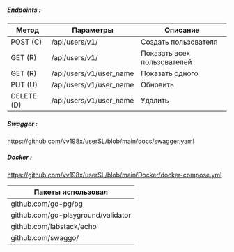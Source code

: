 ##### Endpoints :
#####
| Метод      | Параметры               | Описание                    |
|------------|-------------------------|-----------------------------| 
| POST (C)   | /api/users/v1/          | Создать пользователя        | 
| GET (R)    | /api/users/v1/          | Показать всех пользователей | 
| GET (R)    | /api/users/v1/user_name | Показать одного             | 
| PUT (U)    | /api/users/v1/user_name | Обновить                    | 
| DELETE (D) | /api/users/v1/user_name | Удалить                     | 

##### Swagger :
#####
https://github.com/vv198x/userSL/blob/main/docs/swagger.yaml

##### Docker :
#####
https://github.com/vv198x/userSL/blob/main/Docker/docker-compose.yml


| Пакеты использовал                  |
|-------------------------------------|
| github.com/go-pg/pg                 |
| github.com/go-playground/validator  |
| github.com/labstack/echo  |
| github.com/swaggo/  |

